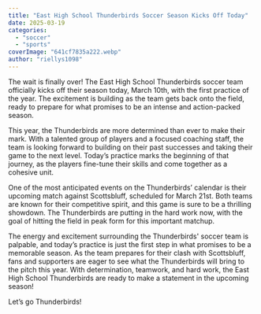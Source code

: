 ```yaml
---
title: "East High School Thunderbirds Soccer Season Kicks Off Today"
date: 2025-03-19
categories: 
  - "soccer"
  - "sports"
coverImage: "641cf7835a222.webp"
author: "riellys1098"
---
```


The wait is finally over! The East High School Thunderbirds soccer team officially kicks off their season today, March 10th, with the first practice of the year. The excitement is building as the team gets back onto the field, ready to prepare for what promises to be an intense and action-packed season.

This year, the Thunderbirds are more determined than ever to make their mark. With a talented group of players and a focused coaching staff, the team is looking forward to building on their past successes and taking their game to the next level. Today’s practice marks the beginning of that journey, as the players fine-tune their skills and come together as a cohesive unit.

One of the most anticipated events on the Thunderbirds’ calendar is their upcoming match against Scottsbluff, scheduled for March 21st. Both teams are known for their competitive spirit, and this game is sure to be a thrilling showdown. The Thunderbirds are putting in the hard work now, with the goal of hitting the field in peak form for this important matchup.

The energy and excitement surrounding the Thunderbirds' soccer team is palpable, and today’s practice is just the first step in what promises to be a memorable season. As the team prepares for their clash with Scottsbluff, fans and supporters are eager to see what the Thunderbirds will bring to the pitch this year. With determination, teamwork, and hard work, the East High School Thunderbirds are ready to make a statement in the upcoming season!

Let’s go Thunderbirds!
